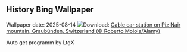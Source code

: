 ## History Bing Wallpaper
Wallpaper date: 2025-08-14
![](https://www.bing.com/th?id=OHR.PizNairPeak_EN-IN4426119374_UHD.jpg&w=1000)Download: [Cable car station on Piz Nair mountain, Graubünden, Switzerland (© Roberto Moiola/Alamy)](https://www.bing.com/th?id=OHR.PizNairPeak_EN-IN4426119374_UHD.jpg)

Auto get programm by LtgX
